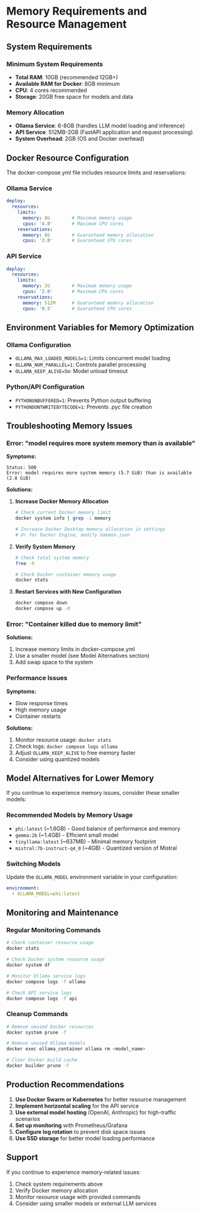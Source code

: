 # Memory Requirements and Resource Management

## System Requirements

### Minimum System Requirements
- **Total RAM**: 10GB (recommended 12GB+)
- **Available RAM for Docker**: 8GB minimum
- **CPU**: 4 cores recommended
- **Storage**: 20GB free space for models and data

### Memory Allocation
- **Ollama Service**: 6-8GB (handles LLM model loading and inference)
- **API Service**: 512MB-2GB (FastAPI application and request processing)
- **System Overhead**: 2GB (OS and Docker overhead)

## Docker Resource Configuration

The docker-compose.yml file includes resource limits and reservations:

### Ollama Service
```yaml
deploy:
  resources:
    limits:
      memory: 8G        # Maximum memory usage
      cpus: '4.0'       # Maximum CPU cores
    reservations:
      memory: 6G        # Guaranteed memory allocation
      cpus: '2.0'       # Guaranteed CPU cores
```

### API Service
```yaml
deploy:
  resources:
    limits:
      memory: 2G        # Maximum memory usage
      cpus: '2.0'       # Maximum CPU cores
    reservations:
      memory: 512M      # Guaranteed memory allocation
      cpus: '0.5'       # Guaranteed CPU cores
```

## Environment Variables for Memory Optimization

### Ollama Configuration
- `OLLAMA_MAX_LOADED_MODELS=1`: Limits concurrent model loading
- `OLLAMA_NUM_PARALLEL=1`: Controls parallel processing
- `OLLAMA_KEEP_ALIVE=5m`: Model unload timeout

### Python/API Configuration
- `PYTHONUNBUFFERED=1`: Prevents Python output buffering
- `PYTHONDONTWRITEBYTECODE=1`: Prevents .pyc file creation

## Troubleshooting Memory Issues

### Error: "model requires more system memory than is available"

**Symptoms:**
```
Status: 500
Error: model requires more system memory (5.7 GiB) than is available (2.8 GiB)
```

**Solutions:**

1. **Increase Docker Memory Allocation**
   ```bash
   # Check current Docker memory limit
   docker system info | grep -i memory
   
   # Increase Docker Desktop memory allocation in settings
   # Or for Docker Engine, modify daemon.json
   ```

2. **Verify System Memory**
   ```bash
   # Check total system memory
   free -h
   
   # Check Docker container memory usage
   docker stats
   ```

3. **Restart Services with New Configuration**
   ```bash
   docker compose down
   docker compose up -d
   ```

### Error: "Container killed due to memory limit"

**Solutions:**
1. Increase memory limits in docker-compose.yml
2. Use a smaller model (see Model Alternatives section)
3. Add swap space to the system

### Performance Issues

**Symptoms:**
- Slow response times
- High memory usage
- Container restarts

**Solutions:**
1. Monitor resource usage: `docker stats`
2. Check logs: `docker compose logs ollama`
3. Adjust `OLLAMA_KEEP_ALIVE` to free memory faster
4. Consider using quantized models

## Model Alternatives for Lower Memory

If you continue to experience memory issues, consider these smaller models:

### Recommended Models by Memory Usage
- `phi:latest` (~1.6GB) - Good balance of performance and memory
- `gemma:2b` (~1.4GB) - Efficient small model
- `tinyllama:latest` (~637MB) - Minimal memory footprint
- `mistral:7b-instruct-q4_0` (~4GB) - Quantized version of Mistral

### Switching Models
Update the `OLLAMA_MODEL` environment variable in your configuration:
```yaml
environment:
  - OLLAMA_MODEL=phi:latest
```

## Monitoring and Maintenance

### Regular Monitoring Commands
```bash
# Check container resource usage
docker stats

# Check Docker system resource usage
docker system df

# Monitor Ollama service logs
docker compose logs -f ollama

# Check API service logs
docker compose logs -f api
```

### Cleanup Commands
```bash
# Remove unused Docker resources
docker system prune -f

# Remove unused Ollama models
docker exec ollama_container ollama rm <model_name>

# Clear Docker build cache
docker builder prune -f
```

## Production Recommendations

1. **Use Docker Swarm or Kubernetes** for better resource management
2. **Implement horizontal scaling** for the API service
3. **Use external model hosting** (OpenAI, Anthropic) for high-traffic scenarios
4. **Set up monitoring** with Prometheus/Grafana
5. **Configure log rotation** to prevent disk space issues
6. **Use SSD storage** for better model loading performance

## Support

If you continue to experience memory-related issues:
1. Check system requirements above
2. Verify Docker memory allocation
3. Monitor resource usage with provided commands
4. Consider using smaller models or external LLM services
